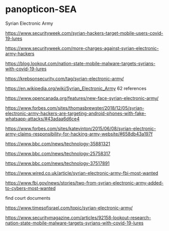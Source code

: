 # panopticon-SEA
Syrian Electronic Army

https://www.securityweek.com/syrian-hackers-target-mobile-users-covid-19-lures

https://www.securityweek.com/more-charges-against-syrian-electronic-army-hackers

https://blog.lookout.com/nation-state-mobile-malware-targets-syrians-with-covid-19-lures

https://krebsonsecurity.com/tag/syrian-electronic-army/

https://en.wikipedia.org/wiki/Syrian_Electronic_Army 62 references

https://www.opencanada.org/features/new-face-syrian-electronic-army/

https://www.forbes.com/sites/thomasbrewster/2018/12/05/syrian-electronic-army-hackers-are-targeting-android-phones-with-fake-whatsapp-attacks/#43adaa6d6ce4

https://www.forbes.com/sites/katevinton/2015/06/08/syrian-electronic-army-claims-responsibility-for-hacking-army-website/#658db43a197f

https://www.bbc.com/news/technology-35881321

https://www.bbc.com/news/technology-25758317

https://www.bbc.com/news/technology-37517891

https://www.wired.co.uk/article/syrian-electronic-army-fbi-most-wanted

https://www.fbi.gov/news/stories/two-from-syrian-electronic-army-added-to-cybers-most-wanted

find court documents

https://www.timesofisrael.com/topic/syrian-electronic-army/

https://www.securitymagazine.com/articles/92158-lookout-research-nation-state-mobile-malware-targets-syrians-with-covid-19-lures
